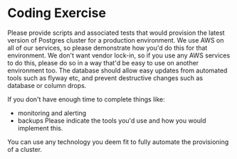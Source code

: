 Coding Exercise
===============

Please provide scripts and associated tests that would provision the latest version of Postgres cluster for a production environment.  We use AWS on all of our services, so please demonstrate how you'd do this for that environment.
We don't want vendor lock-in, so if you use any AWS services to do this, please do so in a way that'd be easy to use on another environment too.
The database should allow easy updates from automated tools such as flyway etc, and prevent destructive changes such as database or column drops.

If you don't have enough time to complete things like:
 - monitoring and alerting
 - backups
Please indicate the tools you'd use and how you would implement this. 


You can use any technology you deem fit to fully automate the provisioning of a cluster.
